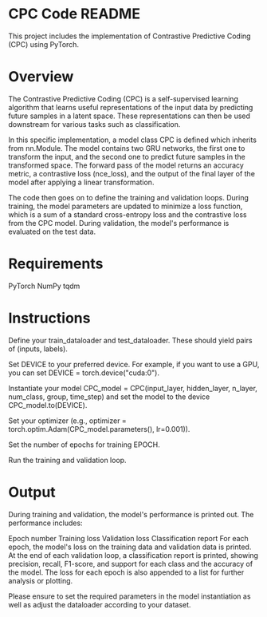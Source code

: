 # CPC Code README
This project includes the implementation of Contrastive Predictive Coding (CPC) using PyTorch.

# Overview
The Contrastive Predictive Coding (CPC) is a self-supervised learning algorithm that learns useful representations of the input data by predicting future samples in a latent space. These representations can then be used downstream for various tasks such as classification.

In this specific implementation, a model class CPC is defined which inherits from nn.Module. The model contains two GRU networks, the first one to transform the input, and the second one to predict future samples in the transformed space. The forward pass of the model returns an accuracy metric, a contrastive loss (nce_loss), and the output of the final layer of the model after applying a linear transformation.

The code then goes on to define the training and validation loops. During training, the model parameters are updated to minimize a loss function, which is a sum of a standard cross-entropy loss and the contrastive loss from the CPC model. During validation, the model's performance is evaluated on the test data.

# Requirements
PyTorch
NumPy
tqdm
# Instructions
Define your train_dataloader and test_dataloader. These should yield pairs of (inputs, labels).

Set DEVICE to your preferred device. For example, if you want to use a GPU, you can set DEVICE = torch.device("cuda:0").

Instantiate your model CPC_model = CPC(input_layer, hidden_layer, n_layer, num_class, group, time_step) and set the model to the device CPC_model.to(DEVICE).

Set your optimizer (e.g., optimizer = torch.optim.Adam(CPC_model.parameters(), lr=0.001)).

Set the number of epochs for training EPOCH.

Run the training and validation loop.

# Output
During training and validation, the model's performance is printed out. The performance includes:

Epoch number
Training loss
Validation loss
Classification report
For each epoch, the model's loss on the training data and validation data is printed. At the end of each validation loop, a classification report is printed, showing precision, recall, F1-score, and support for each class and the accuracy of the model. The loss for each epoch is also appended to a list for further analysis or plotting.

Please ensure to set the required parameters in the model instantiation as well as adjust the dataloader according to your dataset.

